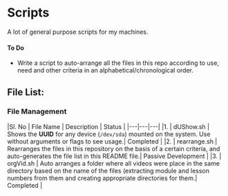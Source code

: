 # Scripts
A lot of general purpose scripts for my machines.

#### To Do
* Write a script to auto-arrange all the files in this repo according to use, need and other criteria in an alphabetical/chronological order.

## File List:
### File Management
|Sl. No | File Name | Description | Status |
|---|---|---|
|1. | dUShow.sh	|	Shows the **UUID** for any device (`/dev/sda`) mounted on the system. Use without arguments or flags to see usage.| Completed |
|2. | rearrange.sh	|	Rearranges the files in this repository on the basis of a certain criteria, and auto-generates the file list in this README file.| Passive Development |
|3. | orgVid.sh	| Auto arranges a folder where all videos were place in the same directory based on the name of the files (extracting module and lesson numbers from them and creating appropriate directories for them.| Completed |
